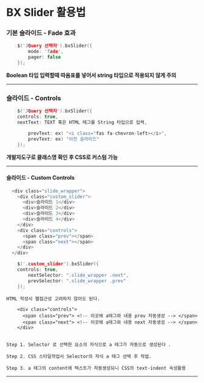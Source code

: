 # BX Slider 활용법

### 기본 슬라이드 - Fade 효과
```C
	$('JQuery 선택자').bxSlider({
		mode: 'fade',
		pager: false
	});
```
**Boolean 타입 입력할때 따옴표를 넣어서 string 타입으로 적용되지 않게 주의**
***
### 슬라이드 - Controls
```C
	$('JQuery 선택자').bxSlider({
    controls: true,
    nextText: TEXT 혹은 HTML 태그를 String 타입으로 입력,

		prevText: ex) "<i class="fas fa-chevron-left></i>",
		prevText: ex) "이전 슬라이드"
	});
```
**개발자도구로 클래스명 확인 후 CSS로 커스텀 가능**
***
#### 슬라이드 - Custom Controls
```C
  <div class="slide_wrapper">
    <div class="custom_slider">
      <div>슬라이드 1</div>
      <div>슬라이드 2</div>
      <div>슬라이드 3</div>
      <div>슬라이드 4</div>
    </div>
    <div class="controls">
      <span class="prev"></span>
      <span class="next"></span>
    </div>
  </div>

	$('.custom_slider').bxSlider({
    controls: true,
		nextSelector: ".slide_wrapper .next",
		prevSelector: ".slide_wrapper .prev"
	});
```

``` 
HTML 작성시 웹접근성 고려하지 않아도 된다.

    <div class="controls">
      <span class="prev"> <!-- 이곳에 a태그와 내용 prev 자동생성 --> </span>
      <span class="next"> <!-- 이곳에 a태그와 내용 next 자동생성 --> </span>
    </div>


Step 1. Selector 로 선택한 요소의 자식으로 a 태그가 자동으로 생성된다 .

Step 2. CSS 스타일작업시 Selector의 자식 a 태그 선택 후 작업.

Step 3. a 태그의 content에 텍스트가 자동생성되니 CSS의 text-indent 속성활용
```
***